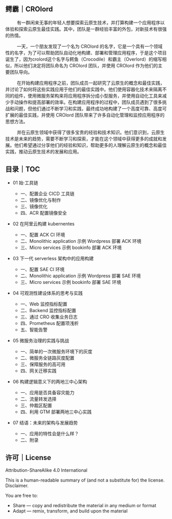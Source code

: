 
## 鳄霸｜CROlord 
 &emsp;  &emsp; 有一群闲来无事的年轻人想要探索云原生技术，并打算构建一个应用程序以体验和探索云原生最佳实践。其中，团队是一群经验丰富的外包，对新技术有很强的热情。

 &emsp;  &emsp; 一天，一个朋友发现了一个名为 CROlord 的名字，它是一个具有一个领域性的名字，为了可以帮助团队自动化地构建、部署和管理应用程序，于是这个项目诞生了，因为crolord这个名字与鳄鱼（Crocodile）和霸主（Overlord）的缩写相似，所以他们决定将团队命名为 CROlord 团队，并使用 CROlord 作为他们的主要团队导向。
 
  &emsp;  &emsp; 在开始构建应用程序之前，团队成员一起研究了云原生的概念和最佳实践，并讨论了如何将这些实践应用于他们的最佳实践中。他们使用容器化技术来隔离不同的组件，使用微服务架构来将应用程序拆分成小型服务，并使用自动化工具来减少手动操作和提高部署的效率。在构建应用程序的过程中，团队成员遇到了很多挑战和问题，但他们通过不断学习和实践，最终成功地构建了一个高度可靠、高度可扩展的最佳实践，并使用 CROlord 团队带来了许多自动化管理和监控应用程序的思想方法。

 &emsp;  &emsp; 并在云原生领域中获得了很多宝贵的经验和技术知识。他们意识到，云原生技术是未来的趋势，需要不断学习和探索，才能在这个领域中获得更多的成就和发展。他们希望通过分享他们的经验和知识，帮助更多的人理解云原生的概念和最佳实践，推动云原生技术的发展和应用。
  
  
## 目录｜TOC

- 01 始·工具链
   - 一、配置企业 CICD 工具链
   - 二、镜像优化与制作
   - 三、镜像优化
   - 四、ACR 配置镜像安全
  
- 02 在阿里云构建 kubernentes 
   - 一、配置 ACK CI 环境
   - 二、Monolithic application 示例 Wordpress 部署 ACK 环境
   - 三、Micro services 示例 bookinfo 部署 ACK 环境
   
- 03 下一代 serverless 架构中的应用构建
   - 一、配置 SAE CI 环境
   - 二、Monolithic application 示例 Wordpress 部署 SAE 环境
   - 三、Micro services 示例 bookinfo 部署 SAE 环境
 
- 04 可观测性建设体系的思考与实践
   - 一、Web 监控指标配置
   - 二、Backend 监控指标配置
   - 三、通过 CRO 收集业务日志
   - 四、Prometheus 配置项浅析
   - 五、智能告警

- 05 微服务治理的实践与挑战
   - 一、简单的一次微服务环境下的灰度
   - 二、微服务全链路灰度配置
   - 三、保障服务的高可用
   - 四、网关迁移实践

- 06 构建逻辑意义下的两地三中心架构
   - 一、应用是否具备容灾能力
   - 二、流量转发选择
   - 三、仲裁区配置
   - 四、利用 GTM 部署两地三中心实践

- 07 结语：未来的架构与发展趋势
   - 一、应用的特性会是什么样？
   - 二、附录
   

## 许可｜License

Attribution-ShareAlike 4.0 International

This is a human-readable summary of (and not a substitute for) the license. Disclaimer.

You are free to:

- Share — copy and redistribute the material in any medium or format
- Adapt — remix, transform, and build upon the material




